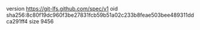version https://git-lfs.github.com/spec/v1
oid sha256:8c80f19dc960f3be27831fcb59b51a02c233b8feae503bee489311ddca291ff4
size 9456

